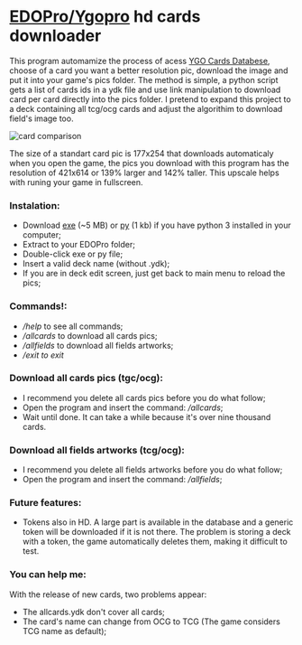 # [EDOPro/Ygopro](https://discord.gg/ygopro-percy) hd cards downloader

This program automamize the process of acess [YGO Cards Databese](https://db.ygoprodeck.com/), choose of a card you want a better resolution pic, download the image and put it into your game's pics folder. The method is simple, a python script gets a list of cards ids in a ydk file and use link manipulation to download card per card directly into the pics folder. I pretend to expand this project to a deck containing all tcg/ocg cards and adjust the algorithim to download field's image too.

![card comparison](https://raw.githubusercontent.com/AlexsanderRST/imgs_repo/main/card_comparison.png)

The size of a standart card pic is 177x254 that downloads automaticaly when you open the game, the pics you download with this program has the resolution of 421x614 or 139% larger and 142% taller. This upscale helps with runing your game in fullscreen.

### Instalation:
- Download [exe](hd_cards_downloader.exe) (~5 MB) or [py](hd_cards_downloader.py) (1 kb) if you have python 3 installed in your computer;
- Extract to your EDOPro folder;
- Double-click exe or py file;
- Insert a valid deck name (without .ydk);
- If you are in deck edit screen, just get back to main menu to reload the pics;

### Commands!:
- */help* to see all commands;
- */allcards* to download all cards pics;
- */allfields* to download all fields artworks;
- */exit to exit*

### Download all cards pics (tgc/ocg):
- I recommend you delete all cards pics before you do what follow;
- Open the program and insert the command: */allcards*;
- Wait until done. It can take a while because it's over nine thousand cards.

### Download all fields artworks (tcg/ocg):
- I recommend you delete all fields artworks before you do what follow;
- Open the program and insert the command: */allfields*;

### Future features:
- Tokens also in HD. A large part is available in the database and a generic token will be downloaded if it is not there. The problem is storing a deck with a token, the game automatically deletes them, making it difficult to test.

### You can help me:
With the release of new cards, two problems appear:
- The allcards.ydk don't cover all cards;
- The card's name can change from OCG to TCG (The game considers TCG name as default);
